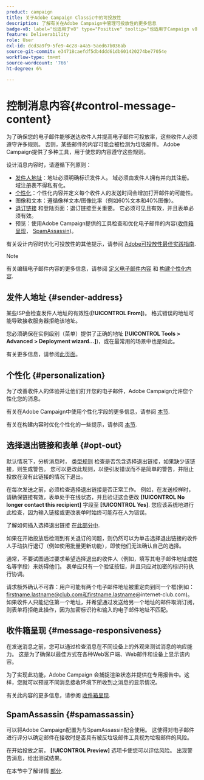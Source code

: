 ```yaml
---
product: campaign
title: 关于Adobe Campaign Classic中的可投放性
description: 了解有关在Adobe Campaign中管理可投放性的更多信息
badge-v8: label="也适用于v8" type="Positive" tooltip="也适用于Campaign v8"
feature: Deliverability
role: User
exl-id: dcd3a9f9-5fe9-4c28-a4a5-5aed67b036ab
source-git-commit: e34718caefdf5db4ddd61db601420274be77054e
workflow-type: tm+mt
source-wordcount: '766'
ht-degree: 6%

---
```


# 控制消息内容{#control-message-content}


为了确保您的电子邮件能够送达收件人并提高电子邮件可投放率，这些收件人必须遵守许多规则。 否则，某些邮件的内容可能会被检测为垃圾邮件。 Adobe Campaign提供了多种工具，用于使您的内容遵守这些规则。

设计消息内容时，请遵循下列原则：

* [发件人地址](#sender-address)：地址必须明确标识发件人。 域必须由发件人拥有并向其注册。 域注册表不得私有化。
* [个性化](#personalization)：个性化内容并定义每个收件人的发送时间会增加打开邮件的可能性。
* 图像和文本：遵循像样文本/图像比率（例如60%文本和40%图像）。
* [退订链接](#opt-out) 和登陆页面：退订链接至关重要。 它必须可见且有效，并且表单必须有效。
* 预览：使用Adobe Campaign提供的工具检查和优化电子邮件的内容([收件箱呈现](#message-responsiveness)， [SpamAssassin](#spamassassin))。

有关设计内容时优化可投放性的其他提示，请参阅 [Adobe可投放性最佳实践指南](https://experienceleague.adobe.com/docs/deliverability-learn/deliverability-best-practice-guide/content-best-practices-for-optimal-delivery.html).

>[!NOTE]
>
>有关编辑电子邮件内容的更多信息，请参阅 [定义电子邮件内容](defining-the-email-content.md) 和 [构建个性化内容](design-and-personalize.md).

## 发件人地址 {#sender-address}

某些ISP会检查发件人地址的有效性(**[!UICONTROL From]**)。 格式错误的地址可能导致接收服务器拒绝该地址。

您必须确保在实例级别（菜单）提供了正确的地址 **[!UICONTROL Tools > Advanced > Deployment wizard...]**)，或在最常用的场景中也是如此。

有关更多信息，请参阅[此页面](defining-the-email-content.md)。

## 个性化 {#personalization}

为了改善收件人的体验并让他们打开您的电子邮件，Adobe Campaign允许您个性化您的消息。

有关在Adobe Campaign中使用个性化字段的更多信息，请参阅 [本节](personalization-fields.md).

有关在构建内容时优化个性化的一些提示，请参阅 [本节](design-and-personalize.md#optimize-personalization).

## 选择退出链接和表单 {#opt-out}

默认情况下，分析消息时， [类型规则](steps-validating-the-delivery.md#validation-process-with-typologies) 检查是否包含选择退出链接，如果缺少该链接，则生成警告。 您可以更改此规则，以便引发错误而不是简单的警告，并阻止投放在没有此链接的情况下退出。

在每次发送之前，必须检查选择退出链接是否正常工作。 例如，在发送校样时，请确保链接有效，表单处于在线状态，并且验证这会更改 **[!UICONTROL No longer contact this recipient]** 字段至 **[!UICONTROL Yes]**. 您应该系统地进行此检查，因为输入链接或更改表单时始终可能存在人为错误。

了解如何插入选择退出链接 [在此部分中](personalization-blocks.md#personalization-blocks-example).

如果在开始投放后检测到有关退订的问题，则仍然可以为单击选择退出链接的收件人手动执行退订（例如使用批量更新功能），即使他们无法确认自己的选择。

通常，不要试图通过要求希望选择退出的收件人（例如，填写其电子邮件地址或姓名等字段）来妨碍他们。 表单应只有一个验证按钮，并且只应对加密的标识符执行协调。

请求额外确认不可靠：用户可能有两个电子邮件地址被重定向到同一个框(例如：firstname.lastname@club.com和firstname.lastname@internet-club.com)。 如果收件人只能记住第一个地址，并希望通过发送给另一个地址的邮件取消订阅，则表单将拒绝此操作，因为加密标识符和输入的电子邮件地址不匹配。

## 收件箱呈现 {#message-responsiveness}

在发送消息之前，您可以通过检查消息在不同设备上的外观来测试消息的响应能力。 这是为了确保以最佳方式在各种Web客户端、Web邮件和设备上显示该内容。

为了实现此功能，Adobe Campaign 会捕捉渲染状态并提供在专用报告中。这样，您就可以预览不同消息接收环境下所收到之消息的显示情况。

有关此内容的更多信息，请参阅 [收件箱呈现](inbox-rendering.md).

## SpamAssassin {#spamassassin}

可以将Adobe Campaign配置为与SpamAssassin配合使用。 这使得对电子邮件进行评分以确定邮件在接收时是否具有被反垃圾邮件工具视为垃圾邮件的风险。

在开始投放之前， **[!UICONTROL Preview]** 选项卡使您可以评估风险。 出现警告消息，给出测试结果。

在本节中了解详情 [部分](spamassassin.md).

